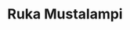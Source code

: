 ---
title: Ruka Mustalampi
palju: ye
ruka: ye
paljuhinta: 120€
slug: http://www.rukamustalampi.com/lisapalvelut
products: Palju
update: 2021-12-19-14:05
image01: ../images/rukamustalampi.jpeg
---